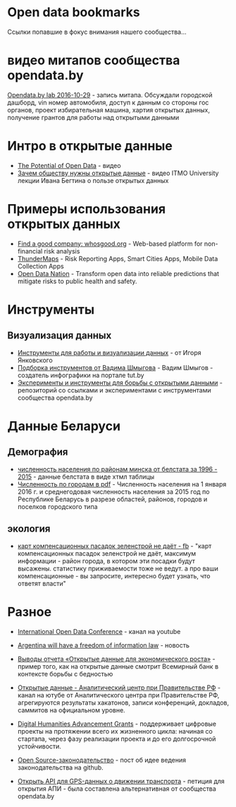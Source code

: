 # Open data bookmarks
Ссылки попавшие в фокус внимания нашего сообщества...

# видео митапов сообщества opendata.by
[Opendata.by lab 2016-10-29](https://www.youtube.com/playlist?list=PLp4ee8YqkusBa8_dFgHi_18banm0u8c4u) - запись митапа. Обсуждали городской дашборд, vin номер автомобиля, доступ к данным со стороны гос органов, проект избирательная машина, хартия открытых данных, получение грантов для работы над открытыми данными

# Интро в открытые данные

* [The Potential of Open Data](https://www.youtube.com/watch?v=bwX5MAZ6zKI) - видео
* [Зачем обществу нужны открытые данные](https://www.youtube.com/watch?v=9R4NjOp8HXc&t=44s&index=2&list=PLdJ1o86NoIWm27ULOy5WMvBZdu9-4T7HN) - видео ITMO University лекции Ивана Бегтина о пользе открытых данных

# Примеры использования открытых данных

* [Find a good company: whosgood.org](https://www.whosgood.org/) - Web-based platform for non-financial risk analysis
* [ThunderMaps](https://learn.thundermaps.com/) - Risk Reporting Apps, Smart Cities Apps, Mobile Data Collection Apps
* [Open Data Nation](http://www.opendatanation.com/) - Transform open data into reliable predictions that mitigate risks to public health and safety.

# Инструменты
## Визуализация данных
* [Инструменты для работы и визуализации данных](http://czrt.by/notes/dataviz-tools.html) - от Игоря Янковского
* [Подборка инструментов от Вадима Шмыгова](http://i.vad.by/links/) - Вадим Шмыгов - создатель инфографики на портале tut.by
* [Эксперименты и инструменты для борьбы с открытыми данными](https://github.com/opendataby/tools) - репозиторий со ссылками и экспериментами с инструментами сообщества opendata.by

# Данные Беларуси
## Демография
* [численность населения по районам минска от белстата за 1996 - 2015](http://minsk-city.belstat.gov.by/ofitsialnaya-statistika/sotsialnaya-sfera/demografiya_2/osnovnye-pokazateli-za-period-s-__-po-____gody_3/chislennost-naseleniya-po-raionam_2/index.php?sphrase_id=139174)  - данные белстата в виде хтмл таблицы
* [Численность по городам в pdf](http://www.belstat.gov.by/ofitsialnaya-statistika/solialnaya-sfera/demografiya_2/metodologiya-otvetstvennye-za-informatsionnoe-s_2/index_4945/) - Численность населения на 1 января 2016 г. и среднегодовая численность населения за 2015 год по Республике Беларусь в разрезе областей, районов, городов и поселков городского типа
## экология
* [карт компенсационных пасадок зеленстрой не даёт - fb](https://www.facebook.com/yaroslav.bekish/posts/1867174246853606?comment_id=1867287866842244&reply_comment_id=1867310260173338&comment_tracking=%7B%22tn%22%3A%22R%22%7D) - "карт компенсационных пасадок зеленстрой не даёт, максимум информации - район города, в котором эти посадки будут высажены. статистику приживаемости тоже не ведут. а про ваши компенсационные - вы запросите, интересно будет узнать, что ответят власти"

# Разное

* [International Open Data Conference](https://www.youtube.com/channel/UC8cKSDSxKSbOnKliM_MhZmQ) - канал на youtube
* [Argentina will have a freedom of information law](http://www.freedominfo.org/2016/09/argentina-approves-foi-bill-senate-changes-rejected/) - новость
* [Выводы отчета «Открытые данные для экономического роста»](https://www.youtube.com/watch?v=IcFyqk96KpQ&list=PLdJ1o86NoIWm27ULOy5WMvBZdu9-4T7HN&index=6) - пример того, как на открытые данные смотрит Всемирный банк в контексте борьбы с бедностью
* [Открытые данные - Аналитический центр при Правительстве РФ](https://www.youtube.com/playlist?list=PLbL0XRYtxKhD-g6FkVJB91WIKOeDEn_n9) - канал на ютубе от Аналитического центра при Правительстве РФ, агрегируются результаты хакатонов, записи конференций, докладов, саммитов на официальном уровне.

* [Digital Humanities Advancement Grants](https://www.neh.gov/grants/odh/digital-humanities-advancement-grants) -  поддерживает цифровые проекты на протяжении всего их жизненного цикла: начиная со стартапа, через фазу реализации проекта и до его долгосрочной устойчивости. 

* [Open Source-законодательство](https://habrahabr.ru/post/315792/comments/) - пост об идее ведения законодательства на github.

* [Открыть API для GPS-данных о движении транспорта](https://petitions.by/petitions/397) - петиция для открытия АПИ - была составлена альтернативная от сообщества opendata.by


